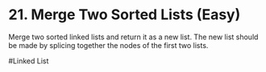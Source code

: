 # 21. Merge Two Sorted Lists (Easy)

Merge two sorted linked lists and return it as a new list. The new list should be made by splicing together the nodes of the first two lists.

#Linked List
